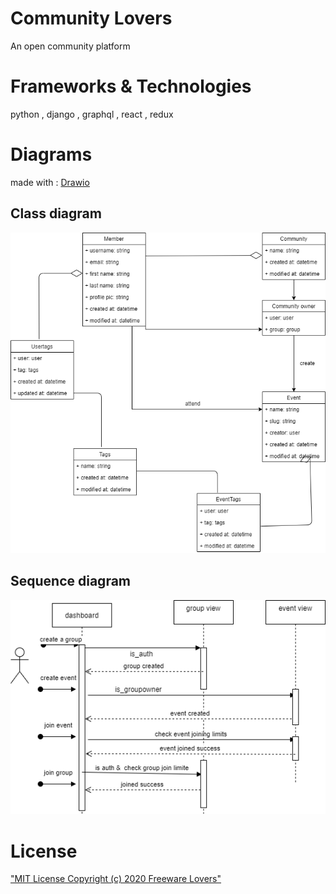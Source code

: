 # Community Lovers
An open community platform

# Frameworks & Technologies 
python , django , graphql , react , redux
# Diagrams
made with  : [Drawio](draw.io)
## Class diagram 
!["Community lovers class diagram"](planing/images/classdiagram.png)
## Sequence diagram
!["Community lovers sequence diagram"](planing/images/squencediagram.png)
# License
["MIT License Copyright (c) 2020 Freeware Lovers"](LICENSE)